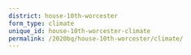 ```yaml
---
district: house-10th-worcester
form_type: climate
unique_id: house-10th-worcester-climate
permalink: /2020bq/house-10th-worcester/climate/
---
```

